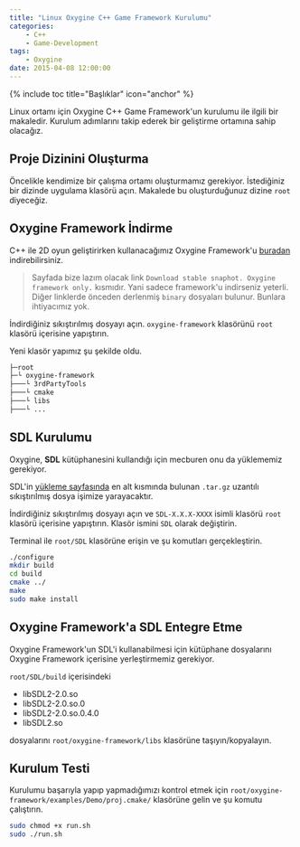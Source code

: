 ```yaml
---
title: "Linux Oxygine C++ Game Framework Kurulumu"
categories:
    - C++
    - Game-Development
tags:
    - Oxygine
date: 2015-04-08 12:00:00
---
```


{% include toc title="Başlıklar" icon="anchor" %}

Linux ortamı için Oxygine C++ Game Framework'un kurulumu ile ilgili bir makaledir. Kurulum adımlarını takip ederek bir geliştirme ortamına
sahip olacağız.

## Proje Dizinini Oluşturma

Öncelikle kendimize bir çalışma ortamı oluşturmamız gerekiyor. İstediğiniz bir dizinde uygulama klasörü açın. Makalede bu oluşturduğunuz dizine
`root` diyeceğiz.

## Oxygine Framework İndirme

C++ ile 2D oyun geliştirirken kullanacağımız Oxygine Framework'u [buradan](http://oxygine.org/download.php) indirebilirsiniz.

> Sayfada bize lazım olacak link `Download stable snaphot. Oxygine framework only.` kısmıdır. Yani sadece framework'u indirseniz yeterli. Diğer
linklerde önceden derlenmiş `binary` dosyaları bulunur. Bunlara ihtiyacımız yok.

İndirdiğiniz sıkıştırılmış dosyayı açın. `oxygine-framework` klasörünü `root` klasörü içerisine yapıştırın.

Yeni klasör yapımız şu şekilde oldu.

```bash
├─root
├─└ oxygine-framework
├───└ 3rdPartyTools
├───└ cmake
├───└ libs
├───└ ...
```

## SDL Kurulumu

Oxygine, **SDL** kütüphanesini kullandığı için mecburen onu da yüklememiz gerekiyor.

SDL'in [yükleme sayfasında](http://libsdl.org/hg.php) en alt kısmında bulunan `.tar.gz` uzantılı sıkıştırılmış dosya işimize yarayacaktır.

İndirdiğiniz sıkıştırılmış dosyayı açın ve `SDL-X.X.X-XXXX` isimli klasörü `root` klasörü içerisine yapıştırın. Klasör ismini `SDL` olarak
değiştirin.

Terminal ile `root/SDL` klasörüne erişin ve şu komutları gerçekleştirin.

```bash
./configure
mkdir build
cd build
cmake ../
make
sudo make install
```

## Oxygine Framework'a SDL Entegre Etme

Oxygine Framework'un SDL'i kullanabilmesi için kütüphane dosyalarını Oxygine Framework içerisine yerleştirmemiz gerekiyor.

`root/SDL/build` içerisindeki

- libSDL2-2.0.so
- libSDL2-2.0.so.0
- libSDL2-2.0.so.0.4.0
- libSDL2.so

dosyalarını `root/oxygine-framework/libs` klasörüne taşıyın/kopyalayın.


## Kurulum Testi

Kurulumu başarıyla yapıp yapmadığımızı kontrol etmek için `root/oxygine-framework/examples/Demo/proj.cmake/` klasörüne gelin ve şu komutu
çalıştırın.

```bash
sudo chmod +x run.sh
sudo ./run.sh
```